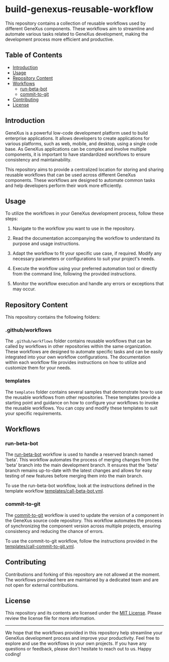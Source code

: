 # build-genexus-reusable-workflow

This repository contains a collection of reusable workflows used by different GeneXus components. These workflows aim to streamline and automate various tasks related to GeneXus development, making the development process more efficient and productive.

## Table of Contents

- [Introduction](#introduction)
- [Usage](#usage)
- [Repository Content](#repository-content)
- [Workflows](#workflows)
  - [run-beta-bot](#run-beta-bot)
  - [commit-to-git](#commit-to-git)
- [Contributing](#contributing)
- [License](#license)

## Introduction

GeneXus is a powerful low-code development platform used to build enterprise applications. It allows developers to create applications for various platforms, such as web, mobile, and desktop, using a single code base. As GeneXus applications can be complex and involve multiple components, it is important to have standardized workflows to ensure consistency and maintainability.

This repository aims to provide a centralized location for storing and sharing reusable workflows that can be used across different GeneXus components. These workflows are designed to automate common tasks and help developers perform their work more efficiently.

## Usage

To utilize the workflows in your GeneXus development process, follow these steps:

1. Navigate to the workflow you want to use in the repository.

2. Read the documentation accompanying the workflow to understand its purpose and usage instructions.

3. Adapt the workflow to fit your specific use case, if required. Modify any necessary parameters or configurations to suit your project's needs.

4. Execute the workflow using your preferred automation tool or directly from the command line, following the provided instructions.

5. Monitor the workflow execution and handle any errors or exceptions that may occur.

## Repository Content

This repository contains the following folders:

### .github/workflows

The `.github/workflows` folder contains reusable workflows that can be called by workflows in other repositories within the same organization. These workflows are designed to automate specific tasks and can be easily integrated into your own workflow configurations. The documentation within each workflow file provides instructions on how to utilize and customize them for your needs.

### templates

The `templates` folder contains several samples that demonstrate how to use the reusable workflows from other repositories. These templates provide a starting point and guidance on how to configure your workflows to invoke the reusable workflows. You can copy and modify these templates to suit your specific requirements.

## Workflows

### run-beta-bot

The [run-beta-bot](.github/workflows/run-beta-bot.yml) workflow is used to handle a reserved branch named 'beta'. This workflow automates the process of merging changes from the 'beta' branch into the main development branch. It ensures that the 'beta' branch remains up-to-date with the latest changes and allows for easy testing of new features before merging them into the main branch.

To use the run-beta-bot workflow, look at the instructions defined in the template workflow [templates/call-beta-bot.yml](templates/call-beta-bot.yml).

### commit-to-git

The [commit-to-git](.github/workflows/commit-to-git.yml) workflow is used to update the version of a component in the GeneXus source code repository. This workflow automates the process of synchronizing the component version across multiple projects, ensuring consistency and reducing the chance of errors.

To use the commit-to-git workflow, follow the instructions provided in the [templates/call-commit-to-git.yml](templates/call-commit-to-git.yml).

## Contributing

Contributions and forking of this repository are not allowed at the moment. The workflows provided here are maintained by a dedicated team and are not open for external contributions.

## License

This repository and its contents are licensed under the [MIT License](LICENSE). Please review the license file for more information.

---

We hope that the workflows provided in this repository help streamline your GeneXus development process and improve your productivity. Feel free to explore and use the workflows in your own projects. If you have any questions or feedback, please don't hesitate to reach out to us. Happy coding!
